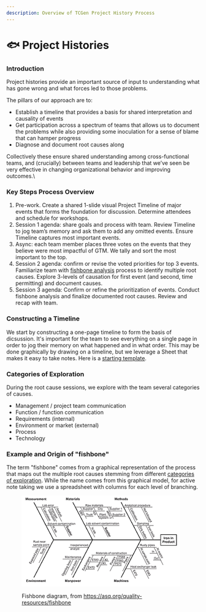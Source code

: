 ```yaml
---
description: Overview of TCGen Project History Process
---
```


# 🐟 Project Histories

### Introduction

Project histories provide an important source of input to understanding what has gone wrong and what forces led to those problems.

The pillars of our approach are to:

* Establish a timeline that provides a basis for shared interpretation and causality of events&#x20;
* Get participation across a spectrum of teams that allows us to document the problems while also providing some inoculation for a sense of blame that can hamper progress
* Diagnose and document root causes along&#x20;

Collectively these ensure shared understanding among cross-functional teams, and (crucially) between teams and leadership that we’ve seen be very effective in changing organizational behavior and improving outcomes.\


### Key Steps Process Overview

1. Pre-work. Create a shared 1-slide visual Project Timeline of major events that forms the foundation for discussion. Determine attendees and schedule for workshops.
2. Session 1 agenda: share goals and process with team. Review Timeline to jog team’s memory and ask them to add any omitted events. Ensure Timeline captures most important events.
3. Async: each team member places three votes on the events that they believe were most impactful of GTM. We tally and sort the most important to the top.
4. Session 2 agenda: confirm or revise the voted priorities for top 3 events. Familiarize team with [fishbone analysis](https://asq.org/quality-resources/fishbone) process to identify multiple root causes. Explore 3-levels of causation for first event (and second, time permitting) and document causes.&#x20;
5. Session 3 agenda: Confirm or refine the prioritization of events. Conduct fishbone analysis and finalize documented root causes. Review and recap with team.

### Constructing a Timeline

We start by constructing a one-page timeline to form the basis of dicsussion. It's important for the team to see everything on a single page in order to jog their memory on what happened and in what order. This may be done graphically by drawing on a timeline, but we leverage a Sheet that makes it easy to take notes. Here is a [starting template](https://docs.google.com/spreadsheets/d/1ZZ1sI-PNOWu9kYTB6CjbHAkSoUgjMagEcbOXpVepeiA/edit?gid=0#gid=0).

### Categories of Exploration

During the root cause sessions, we explore with the team several categories of causes.

* Management / project team communication
* Function / function communication
* Requirements (internal)
* Environment or market (external)
* Process
* Technology

### Example and Origin of "fishbone"

The term "fishbone" comes from a graphical representation of the process that maps out the multiple root causes stemming from different [categories of exploration](project-histories.md#categories-of-exploration). While the name comes from this graphical model, for active note taking we use a spreadsheet with columns for each level of branching.

<figure><img src=".gitbook/assets/image.png" alt=""><figcaption><p>Fishbone diagram, from <a href="https://asq.org/quality-resources/fishbone">https://asq.org/quality-resources/fishbone</a></p></figcaption></figure>

